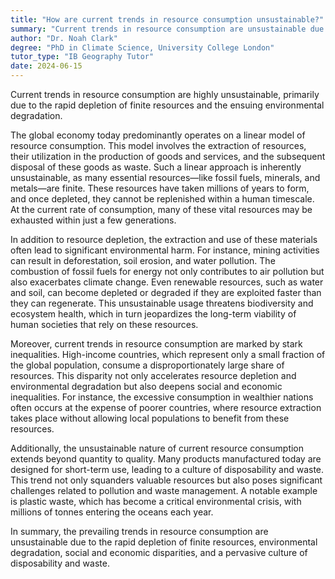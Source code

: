 ```yaml
---
title: "How are current trends in resource consumption unsustainable?"
summary: "Current trends in resource consumption are unsustainable due to the rapid depletion of finite resources and environmental degradation."
author: "Dr. Noah Clark"
degree: "PhD in Climate Science, University College London"
tutor_type: "IB Geography Tutor"
date: 2024-06-15
---
```


Current trends in resource consumption are highly unsustainable, primarily due to the rapid depletion of finite resources and the ensuing environmental degradation.

The global economy today predominantly operates on a linear model of resource consumption. This model involves the extraction of resources, their utilization in the production of goods and services, and the subsequent disposal of these goods as waste. Such a linear approach is inherently unsustainable, as many essential resources—like fossil fuels, minerals, and metals—are finite. These resources have taken millions of years to form, and once depleted, they cannot be replenished within a human timescale. At the current rate of consumption, many of these vital resources may be exhausted within just a few generations.

In addition to resource depletion, the extraction and use of these materials often lead to significant environmental harm. For instance, mining activities can result in deforestation, soil erosion, and water pollution. The combustion of fossil fuels for energy not only contributes to air pollution but also exacerbates climate change. Even renewable resources, such as water and soil, can become depleted or degraded if they are exploited faster than they can regenerate. This unsustainable usage threatens biodiversity and ecosystem health, which in turn jeopardizes the long-term viability of human societies that rely on these resources.

Moreover, current trends in resource consumption are marked by stark inequalities. High-income countries, which represent only a small fraction of the global population, consume a disproportionately large share of resources. This disparity not only accelerates resource depletion and environmental degradation but also deepens social and economic inequalities. For instance, the excessive consumption in wealthier nations often occurs at the expense of poorer countries, where resource extraction takes place without allowing local populations to benefit from these resources.

Additionally, the unsustainable nature of current resource consumption extends beyond quantity to quality. Many products manufactured today are designed for short-term use, leading to a culture of disposability and waste. This trend not only squanders valuable resources but also poses significant challenges related to pollution and waste management. A notable example is plastic waste, which has become a critical environmental crisis, with millions of tonnes entering the oceans each year.

In summary, the prevailing trends in resource consumption are unsustainable due to the rapid depletion of finite resources, environmental degradation, social and economic disparities, and a pervasive culture of disposability and waste.
    